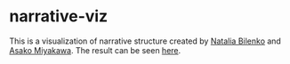 narrative-viz
=============
This is a visualization of narrative structure created by <a href="http://nbilenko.com">Natalia Bilenko</a> and <a href="http://www.asakomiyakawa.com">Asako Miyakawa</a>. The result can be seen <a href="http://nbilenko.com/projects/narrative.html">here</a>.